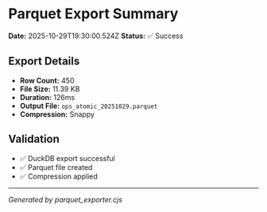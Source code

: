 # Parquet Export Summary

**Date:** 2025-10-29T19:30:00.524Z
**Status:** ✅ Success

## Export Details

- **Row Count:** 450
- **File Size:** 11.39 KB
- **Duration:** 126ms
- **Output File:** `ops_atomic_20251029.parquet`
- **Compression:** Snappy

## Validation

- ✅ DuckDB export successful
- ✅ Parquet file created
- ✅ Compression applied

---

*Generated by parquet_exporter.cjs*
